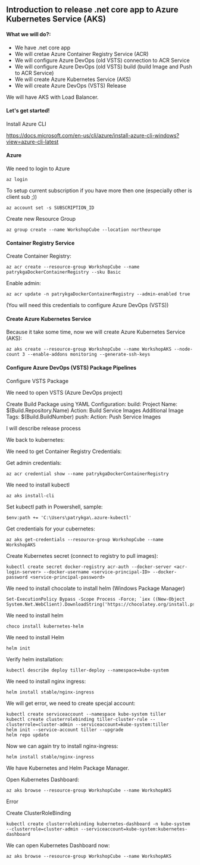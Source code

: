 ## Introduction to release .net core app to Azure Kubernetes Service (AKS)

#### What we will do?:
- We have .net core app
- We will cretae Azure Container Registry Service (ACR)
- We will configure Azure DevOps (old VSTS) connection to ACR Service
- We will configure Azure DevOps (old VSTS) build (build Image and Push to ACR Service)
- We will create Azure Kubernetes Service (AKS)
- We will create Azure DevOps (VSTS) Release

We will have AKS with Load Balancer.

#### Let's get started!

Install Azure CLI

https://docs.microsoft.com/en-us/cli/azure/install-azure-cli-windows?view=azure-cli-latest

#### Azure

We need to login to Azure
```
az login
```
To setup current subscription if you have more then one (especially other is client sub ;))
```
az account set -s SUBSCRIPTION_ID
```
Create new Resource Group
```
az group create --name WorkshopCube --location northeurope
```

#### Container Registry Service

Create  Container Registry:
```
az acr create --resource-group WorkshopCube --name patrykgaDockerContainerRegistry --sku Basic
```
Enable admin:
```
az acr update -n patrykgaDockerContainerRegistry --admin-enabled true
```

(You will need this credentials to configure Azure DevOps (VSTS))

#### Create Azure Kubernetes Service

Because it take some time, now we will create Azure Kubernetes Service (AKS):
```
az aks create --resource-group WorkshopCube --name WorkshopAKS --node-count 3 --enable-addons monitoring --generate-ssh-keys
```

#### Configure Azure DevOps (VSTS) Package Pipelines

Configure VSTS Package

We need to open VSTS (Azure DevOps project)

Create Build Package using YAML
Configuration:
build:
Project Name: $(Build.Repository.Name)
Action: Build Service Images
Additional Image Tags: $(Build.BuildNumber)
push:
Action: Push Service Images

I will describe release process

We back to kubernetes:

We need to get Container Registry Credentials:

Get admin credentials:
```
az acr credential show --name patrykgaDockerContainerRegistry
```

We need to install kubectl

```
az aks install-cli
```

Set kubectl path in Powershell, sample:

```
$env:path += 'C:\Users\patrykga\.azure-kubectl'
```

Get credentials for your cubernetes:

```
az aks get-credentials --resource-group WorkshopCube --name WorkshopAKS
```

Create Kubernetes secret (connect to registry to pull images):

```
kubectl create secret docker-registry acr-auth --docker-server <acr-login-server> --docker-username <service-principal-ID> --docker-password <service-principal-password>
```
We need to install chocolate to install helm (Windows Package Manager)

```
Set-ExecutionPolicy Bypass -Scope Process -Force; `iex ((New-Object System.Net.WebClient).DownloadString('https://chocolatey.org/install.ps1'))
```

We need to install helm

```
choco install kubernetes-helm
```

We need to install Helm

```
helm init
```

Verify helm installation:

```
kubectl describe deploy tiller-deploy --namespace=kube-system
```

We need to install nginx ingress:
```
helm install stable/nginx-ingress
```

We will get error, we need to create specjal account:
```
kubectl create serviceaccount --namespace kube-system tiller
kubectl create clusterrolebinding tiller-cluster-rule --clusterrole=cluster-admin --serviceaccount=kube-system:tiller
helm init --service-account tiller --upgrade
helm repo update
```

Now we can again try to install nginx-ingress:
```
helm install stable/nginx-ingress
```
We have Kubernetes and Helm Package Manager.

Open Kubernetes Dashboard:

```
az aks browse --resource-group WorkshopCube --name WorkshopAKS
```
Error

Create ClusterRoleBinding
```
kubectl create clusterrolebinding kubernetes-dashboard -n kube-system --clusterrole=cluster-admin --serviceaccount=kube-system:kubernetes-dashboard
```

We can open Kubernetes Dashboard now:
```
az aks browse --resource-group WorkshopCube --name WorkshopAKS
```
